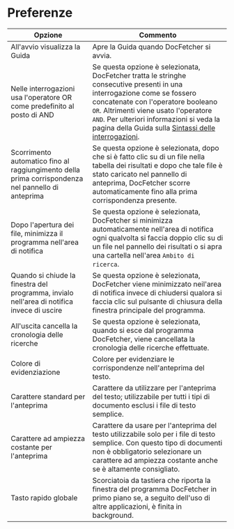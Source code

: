 Preferenze
===========
Opzione | Commento
--------|---------
All'avvio visualizza la Guida  | Apre la Guida quando DocFetcher si avvia.
Nelle interrogazioni usa l'operatore OR come predefinito al posto di AND | Se questa opzione è selezionata, DocFetcher tratta le stringhe consecutive presenti in una interrogazione come se fossero concatenate con l'operatore booleano `OR`. Altrimenti viene usato l'operatore `AND`. Per ulteriori informazioni si veda la pagina della Guida sulla [Sintassi delle interrogazioni](Query_Syntax.html).
Scorrimento automatico fino al raggiungimento della prima corrispondenza nel pannello di anteprima | Se questa opzione è selezionata, dopo che si è fatto clic su di un file nella tabella dei risultati e dopo che tale file è stato caricato nel pannello di anteprima, DocFetcher scorre automaticamente fino alla prima corrispondenza presente.
Dopo l'apertura dei file, minimizza il programma nell'area di notifica | Se questa opzione è selezionata, DocFetcher si minimizza automaticamente nell'area di notifica ogni qualvolta si faccia doppio clic su di un file nel pannello dei risultati o si apra una cartella nell'area `Ambito di ricerca`.
Quando si chiude la finestra del programma, invialo nell'area di notifica invece di uscire | Se questa opzione è selezionata, DocFetcher viene minimizzato neil'area di notifica invece di chiudersi qualora si faccia clic sul pulsante di chiusura della finestra principale del programma.
All'uscita cancella la cronologia delle ricerche | Se questa opzione è selezionata, quando si esce dal programma DocFetcher, viene cancellata la cronologia delle ricerche effettuate.
Colore di evidenziazione | Colore per evidenziare le corrispondenze nell'anteprima del testo.
Carattere standard per l'anteprima | Carattere da utilizzare per l'anteprima del testo; utilizzabile per tutti i tipi di documento esclusi i file di testo semplice.
Carattere ad ampiezza costante per l'anteprima | Carattere da usare per l'anteprima del testo utilizzabile solo per i file di testo semplice. Con questo tipo di documenti non è obbligatorio selezionare un carattere ad ampiezza costante anche se è altamente consigliato.
Tasto rapido globale | Scorciatoia da tastiera che riporta la finestra del programma DocFetcher in primo piano se, a seguito dell'uso di altre applicazioni, è finita in background.